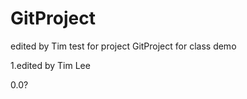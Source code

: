 GitProject
==========
edited by Tim
test for project
GitProject for class demo

1.edited by Tim Lee

0.0?

